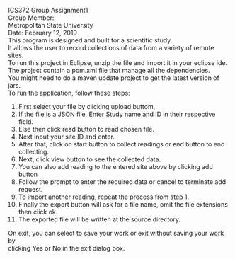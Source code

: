 
ICS372 Group Assignment1<br />
Group Member:<br />
Metropolitan State University<br />
Date: February 12, 2019<br />
This program is designed and built for a scientific study.<br />
It allows the user to record collections of data from a variety of remote sites.<br />
To run this project in Eclipse, unzip the file and import it in your eclipse ide.
The project contain a pom.xml file that manage all the dependencies.<br /> 
You might need to do a maven update project to get the latest version of jars.<br />
To run the application, follow these steps:<br />
<ol>
  <li>First select your file by clicking upload buttom,<br /></li>
  <li>If the file is a JSON file, Enter Study name and ID in their respective field.<br /></li>
  <li>Else then click read button to read chosen file.<br /></li>
  <li>Next input your site ID and enter.<br /></li>
  <li>After that, click on start button to collect readings or end button to end collecting.<br /></li>
  <li>Next, click view button to see the collected data.<br /></li>
  <li>You can also add reading to the entered site above by clicking add button<br /></li>
  <li>Follow the prompt to enter the required data or cancel to terminate add request.<br /></li>
  <li>To import another reading, repeat the process from step 1.<br /></li> 
  <li>Finally the export button will ask for a file name, omit the file extensions then click ok.<br /></li>
  <li>The exported file will be written at the source directory.<br /></li>
</ol>
On exit, you can select to save your work or exit without saving your work by<br />
clicking Yes or No in the exit dialog box.

